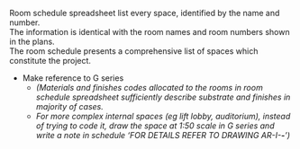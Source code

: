 <span class="transform-to-uppercase">Room schedule spreadsheet list every space, identified by the name and number.<br>
The information is identical with the room names and room numbers shown in the plans.<br>
The room schedule presents a comprehensive list of spaces which constitute the project.</span>

- Make reference to G series
    - _(Materials and finishes codes allocated to the rooms in room schedule spreadsheet sufficiently describe substrate and finishes in majority of cases._
    - _For more complex internal spaces (eg lift lobby, auditorium), instead of trying to code it, draw the space at <span class="highlight-red">1:50</span> scale in G series and write a note in schedule ‘FOR DETAILS REFER TO DRAWING AR-I-**-**’)_